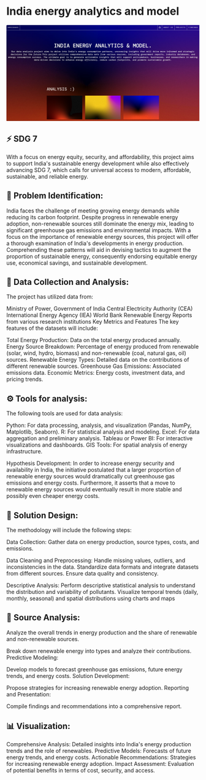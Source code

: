 # India energy analytics and model

![Developer Portfolio](img/anveshaks.png)


## ⚡️ SDG 7

With a focus on energy equity, security, and affordability, this project aims to support India's sustainable energy development while also effectively advancing SDG 7, which calls for universal access to modern, affordable, sustainable, and reliable energy.

## 🔎 Problem Identification: 
India faces the challenge of meeting growing energy demands while reducing its carbon footprint. Despite progress in renewable energy adoption, non-renewable sources still dominate the energy mix, leading to significant greenhouse gas emissions and environmental impacts. With a focus on the importance of renewable energy sources, this project will offer a thorough examination of India's developments in energy production. Comprehending these patterns will aid in devising tactics to augment the proportion of sustainable energy, consequently endorsing equitable energy use, economical savings, and sustainable development.


## 📒 Data Collection and Analysis:
 The project has utilized data from:

Ministry of Power, Government of India
Central Electricity Authority (CEA)
International Energy Agency (IEA)
World Bank
Renewable Energy Reports from various research institutions
Key Metrics and Features
The key features of the datasets will include:

Total Energy Production: Data on the total energy produced annually.
Energy Source Breakdown: Percentage of energy produced from renewable (solar, wind, hydro, biomass) and non-renewable (coal, natural gas, oil) sources.
Renewable Energy Types: Detailed data on the contributions of different renewable sources.
Greenhouse Gas Emissions: Associated emissions data.
Economic Metrics: Energy costs, investment data, and pricing trends.

## ⚙️ Tools for analysis:
The following tools are used for data analysis:

Python: For data processing, analysis, and visualization (Pandas, NumPy, Matplotlib, Seaborn).
R: For statistical analysis and modeling.
Excel: For data aggregation and preliminary analysis.
Tableau or Power BI: For interactive visualizations and dashboards.
GIS Tools: For spatial analysis of energy infrastructure.

Hypothesis Development: 
In order to increase energy security and availability in India, the initiative postulated that a larger proportion of renewable energy sources would dramatically cut greenhouse gas emissions and energy costs. Furthermore, it asserts that a move to renewable energy sources would eventually result in more stable and possibly even cheaper energy costs.

## 🧪 Solution Design: 
The methodology will include the following steps:

Data Collection:
Gather data on energy production, source types, costs, and emissions.

Data Cleaning and Preprocessing:
Handle missing values, outliers, and inconsistencies in the data.
Standardize data formats and integrate datasets from different sources.
Ensure data quality and consistency.

Descriptive Analysis:
Perform descriptive statistical analysis to understand the distribution and variability of pollutants.
Visualize temporal trends (daily, monthly, seasonal) and spatial distributions using charts and maps

## 📂 Source Analysis: 
Analyze the overall trends in energy production and the share of renewable and non-renewable sources.

Break down renewable energy into types and analyze their contributions.
Predictive Modeling:

Develop models to forecast greenhouse gas emissions, future energy trends, and energy costs.
Solution Development:

Propose strategies for increasing renewable energy adoption.
Reporting and Presentation:

Compile findings and recommendations into a comprehensive report.


## 📊 Visualization:
Comprehensive Analysis: Detailed insights into India's energy production trends and the role of renewables.
Predictive Models: Forecasts of future energy trends, and energy costs.
Actionable Recommendations: Strategies for increasing renewable energy adoption.
Impact Assessment: Evaluation of potential benefits in terms of cost, security, and access.

